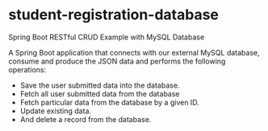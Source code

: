 # student-registration-database
Spring Boot RESTful CRUD Example with MySQL Database

A Spring Boot application that connects with our external MySQL database, consume and produce the JSON data and performs the following operations:

* Save the user submitted data into the database.
* Fetch all user submitted data from the database
* Fetch particular data from the database by a given ID.
* Update existing data.
* And delete a record from the database.
